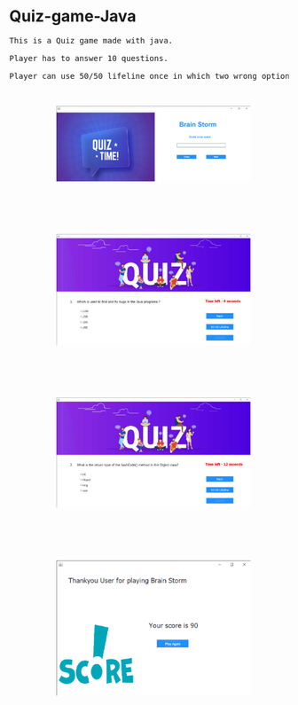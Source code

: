 # Quiz-game-Java<br>
<pre>
This is a Quiz game made with java.

Player has to answer 10 questions.

Player can use 50/50 lifeline once in which two wrong options will be disabled.

<p align="center">
  <img src="https://github.com/div1-v/Quiz-game-Java/blob/main/first.png" width="350" title="hover text">
  
</p>

<p align="center">
  <img src="https://github.com/div1-v/Quiz-game-Java/blob/main/second%20screen.png" width="350" title="hover text">
  
</p>

<p align="center">
  <img src="https://github.com/div1-v/Quiz-game-Java/blob/main/third%20screen.png" width="350" title="hover text">
  
</p>

<p align="center">
  <img src="https://github.com/div1-v/Quiz-game-Java/blob/main/fourth%20screen.png" width="350" title="hover text">
  
</p>
